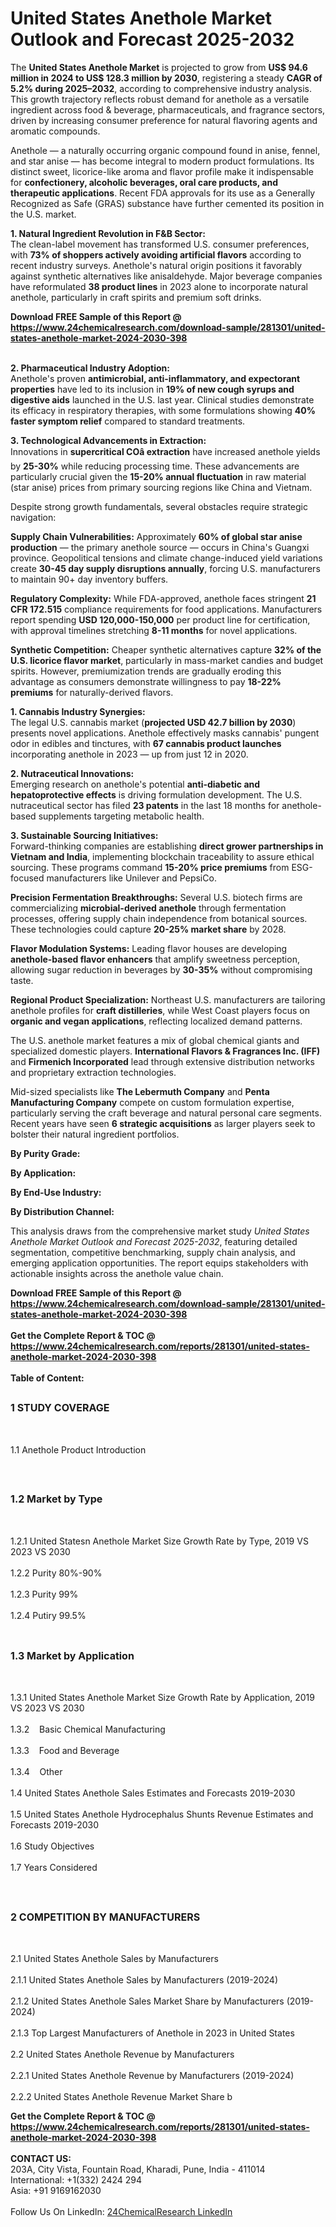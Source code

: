 <h1>United States Anethole Market Outlook and Forecast 2025-2032</h1><p>The <strong>United States Anethole Market</strong> is projected to grow from <strong>US$ 94.6 million in 2024 to US$ 128.3 million by 2030</strong>, registering a steady <strong>CAGR of 5.2% during 2025–2032</strong>, according to comprehensive industry analysis. This growth trajectory reflects robust demand for anethole as a versatile ingredient across food &amp; beverage, pharmaceuticals, and fragrance sectors, driven by increasing consumer preference for natural flavoring agents and aromatic compounds.</p><p>Anethole — a naturally occurring organic compound found in anise, fennel, and star anise — has become integral to modern product formulations. Its distinct sweet, licorice-like aroma and flavor profile make it indispensable for <strong>confectionery, alcoholic beverages, oral care products, and therapeutic applications</strong>. Recent FDA approvals for its use as a Generally Recognized as Safe (GRAS) substance have further cemented its position in the U.S. market.</p><p><strong>1. Natural Ingredient Revolution in F&amp;B Sector:<br></strong>The clean-label movement has transformed U.S. consumer preferences, with <strong>73% of shoppers actively avoiding artificial flavors</strong> according to recent industry surveys. Anethole's natural origin positions it favorably against synthetic alternatives like anisaldehyde. Major beverage companies have reformulated <strong>38 product lines</strong> in 2023 alone to incorporate natural anethole, particularly in craft spirits and premium soft drinks.</p><div><b>Download FREE Sample of this Report @ 
            <a href="https://www.24chemicalresearch.com/download-sample/281301/united-states-anethole-market-2024-2030-398">
            https://www.24chemicalresearch.com/download-sample/281301/united-states-anethole-market-2024-2030-398</a></b></div><br><p><strong>2. Pharmaceutical Industry Adoption:<br></strong>Anethole's proven <strong>antimicrobial, anti-inflammatory, and expectorant properties</strong> have led to its inclusion in <strong>19% of new cough syrups and digestive aids</strong> launched in the U.S. last year. Clinical studies demonstrate its efficacy in respiratory therapies, with some formulations showing <strong>40% faster symptom relief</strong> compared to standard treatments.</p><p><strong>3. Technological Advancements in Extraction:<br></strong>Innovations in <strong>supercritical COâ extraction</strong> have increased anethole yields by <strong>25-30%</strong> while reducing processing time. These advancements are particularly crucial given the <strong>15-20% annual fluctuation</strong> in raw material (star anise) prices from primary sourcing regions like China and Vietnam.</p><p>Despite strong growth fundamentals, several obstacles require strategic navigation:</p><p><strong>Supply Chain Vulnerabilities:</strong> Approximately <strong>60% of global star anise production</strong> — the primary anethole source — occurs in China's Guangxi province. Geopolitical tensions and climate change-induced yield variations create <strong>30-45 day supply disruptions annually</strong>, forcing U.S. manufacturers to maintain 90+ day inventory buffers.</p><p><strong>Regulatory Complexity:</strong> While FDA-approved, anethole faces stringent <strong>21 CFR 172.515</strong> compliance requirements for food applications. Manufacturers report spending <strong>USD 120,000-150,000</strong> per product line for certification, with approval timelines stretching <strong>8-11 months</strong> for novel applications.</p><p><strong>Synthetic Competition:</strong> Cheaper synthetic alternatives capture <strong>32% of the U.S. licorice flavor market</strong>, particularly in mass-market candies and budget spirits. However, premiumization trends are gradually eroding this advantage as consumers demonstrate willingness to pay <strong>18-22% premiums</strong> for naturally-derived flavors.</p><p><strong>1. Cannabis Industry Synergies:<br></strong>The legal U.S. cannabis market (<strong>projected USD 42.7 billion by 2030</strong>) presents novel applications. Anethole effectively masks cannabis' pungent odor in edibles and tinctures, with <strong>67 cannabis product launches</strong> incorporating anethole in 2023 — up from just 12 in 2020.</p><p><strong>2. Nutraceutical Innovations:<br></strong>Emerging research on anethole's potential <strong>anti-diabetic and hepatoprotective effects</strong> is driving formulation development. The U.S. nutraceutical sector has filed <strong>23 patents</strong> in the last 18 months for anethole-based supplements targeting metabolic health.</p><p><strong>3. Sustainable Sourcing Initiatives:<br></strong>Forward-thinking companies are establishing <strong>direct grower partnerships in Vietnam and India</strong>, implementing blockchain traceability to assure ethical sourcing. These programs command <strong>15-20% price premiums</strong> from ESG-focused manufacturers like Unilever and PepsiCo.</p><p><strong>Precision Fermentation Breakthroughs:</strong> Several U.S. biotech firms are commercializing <strong>microbial-derived anethole</strong> through fermentation processes, offering supply chain independence from botanical sources. These technologies could capture <strong>20-25% market share</strong> by 2028.</p><p><strong>Flavor Modulation Systems:</strong> Leading flavor houses are developing <strong>anethole-based flavor enhancers</strong> that amplify sweetness perception, allowing sugar reduction in beverages by <strong>30-35%</strong> without compromising taste.</p><p><strong>Regional Product Specialization:</strong> Northeast U.S. manufacturers are tailoring anethole profiles for <strong>craft distilleries</strong>, while West Coast players focus on <strong>organic and vegan applications</strong>, reflecting localized demand patterns.</p><p>The U.S. anethole market features a mix of global chemical giants and specialized domestic players. <strong>International Flavors &amp; Fragrances Inc. (IFF)</strong> and <strong>Firmenich Incorporated</strong> lead through extensive distribution networks and proprietary extraction technologies.</p><p>Mid-sized specialists like <strong>The Lebermuth Company</strong> and <strong>Penta Manufacturing Company</strong> compete on custom formulation expertise, particularly serving the craft beverage and natural personal care segments. Recent years have seen <strong>6 strategic acquisitions</strong> as larger players seek to bolster their natural ingredient portfolios.</p><p><strong>By Purity Grade:</strong></p><p><strong>By Application:</strong></p><p><strong>By End-Use Industry:</strong></p><p><strong>By Distribution Channel:</strong></p><p>This analysis draws from the comprehensive market study <em>United States Anethole Market Outlook and Forecast 2025-2032</em>, featuring detailed segmentation, competitive benchmarking, supply chain analysis, and emerging application opportunities. The report equips stakeholders with actionable insights across the anethole value chain.</p><div><b>Download FREE Sample of this Report @ 
            <a href="https://www.24chemicalresearch.com/download-sample/281301/united-states-anethole-market-2024-2030-398">
            https://www.24chemicalresearch.com/download-sample/281301/united-states-anethole-market-2024-2030-398</a></b></div><br><div><b>Get the Complete Report & TOC @ 
            <a href="https://www.24chemicalresearch.com/reports/281301/united-states-anethole-market-2024-2030-398">
            https://www.24chemicalresearch.com/reports/281301/united-states-anethole-market-2024-2030-398</a></b></div><br>
            <b>Table of Content:</b><p><h2><span style="font-size:16px"><strong>1 STUDY COVERAGE</strong></span></h2><br />
<p>1.1 Anethole Product Introduction</p><br />
<h2><span style="font-size:16px"><strong>1.2 Market by Type</strong></span></h2><br />
<p>1.2.1 United Statesn Anethole Market Size Growth Rate by Type, 2019 VS 2023 VS 2030<br /><br />
1.2.2 Purity 80%-90%&nbsp;&nbsp; &nbsp;<br /><br />
1.2.3 Purity 99%<br /><br />
1.2.4 Putiry 99.5%<br /><br />
<h2><span style="font-size:16px"><strong>1.3 Market by Application</strong></span></h2><br />
<p>1.3.1 United States Anethole Market Size Growth Rate by Application, 2019 VS 2023 VS 2030<br /><br />
1.3.2&nbsp;&nbsp; &nbsp;Basic Chemical Manufacturing<br /><br />
1.3.3&nbsp;&nbsp; &nbsp;Food and Beverage<br /><br />
1.3.4&nbsp;&nbsp; &nbsp;Other<br /><br />
1.4 United States Anethole Sales Estimates and Forecasts 2019-2030<br /><br />
1.5 United States Anethole Hydrocephalus Shunts Revenue Estimates and Forecasts 2019-2030<br /><br />
1.6 Study Objectives<br /><br />
1.7 Years Considered</p><br />
<h2><span style="font-size:16px"><strong>2 COMPETITION BY MANUFACTURERS</strong></span></h2><br />
<p>2.1 United States Anethole Sales by Manufacturers<br /><br />
2.1.1 United States Anethole Sales by Manufacturers (2019-2024)<br /><br />
2.1.2 United States Anethole Sales Market Share by Manufacturers (2019-2024)<br /><br />
2.1.3 Top Largest Manufacturers of Anethole in 2023 in United States<br /><br />
2.2 United States Anethole Revenue by Manufacturers<br /><br />
2.2.1 United States Anethole Revenue by Manufacturers (2019-2024)<br /><br />
2.2.2 United States Anethole Revenue Market Share b</p><div><b>Get the Complete Report & TOC @ 
            <a href="https://www.24chemicalresearch.com/reports/281301/united-states-anethole-market-2024-2030-398">
            https://www.24chemicalresearch.com/reports/281301/united-states-anethole-market-2024-2030-398</a></b></div><br><b>CONTACT US:</b><br>
            203A, City Vista, Fountain Road, Kharadi, Pune, India - 411014<br>
            International: +1(332) 2424 294<br>
            Asia: +91 9169162030 <br><br>
            Follow Us On LinkedIn: <a href="https://www.linkedin.com/company/24chemicalresearch/">24ChemicalResearch LinkedIn</a>